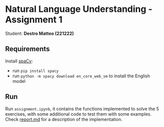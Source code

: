 # Natural Language Understanding - Assignment 1 
Student: **Destro Matteo (221222)**

## Requirements
Install [spaCy](https://spacy.io/):
- run `pip install spacy`
- run `python -m spacy download en_core_web_sm` to install the English model

## Run
Run `assignment.ipynb`, it contains the functions implemented to solve the 5 exercises, with some additional code to test them with some examples. Check [report.md](report.md) for a description of the implementation.

